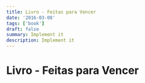 ```yaml
---
title: Livro - Feitas para Vencer
date: '2016-03-08'
tags: ['book']
draft: false
summary: Implement it
description: Implement it
---
```


# Livro - Feitas para Vencer



